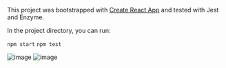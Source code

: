 This project was bootstrapped with [Create React App](https://github.com/facebookincubator/create-react-app) and tested with Jest and Enzyme.

In the project directory, you can run:

`npm start`
`npm test`

![image](https://user-images.githubusercontent.com/26104823/44885823-004bc080-ac91-11e8-8bbe-57daa74867d5.png)
![image](https://user-images.githubusercontent.com/26104823/44885825-017ced80-ac91-11e8-91a5-b235f99355f1.png)

